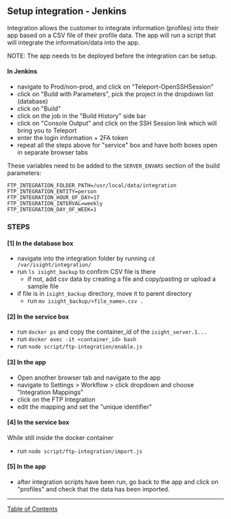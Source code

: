 ## Setup integration - Jenkins

Integration allows the customer to integrate information (profiles) into their app based on a CSV file of their profile data. The app will run a script that will integrate the information/data into the app.

NOTE: The app needs to be deployed before the integration can be setup.

#### In Jenkins
- navigate to Prod/non-prod, and click on "Teleport-OpenSSHSession"
- click on "Build with Parameters", pick the project in the dropdown list (database)
- click on "Build"
- click on the job in the "Build History" side bar
- click on "Console Output" and click on the SSH Session link which will bring you to Teleport
- enter the login information + 2FA token
- repeat all the steps above for "service" box and have both boxes open in separate browser tabs


These variables need to be added to the `SERVER_ENVARS` section of the build parameters:
```
FTP_INTEGRATION_FOLDER_PATH=/usr/local/data/integration
FTP_INTEGRATION_ENTITY=person
FTP_INTEGRATION_HOUR_OF_DAY=17
FTP_INTEGRATION_INTERVAL=weekly
FTP_INTEGRATION_DAY_OF_WEEK=1
```

### STEPS

#### [1] In the database box
- navigate into the integration folder by running `cd /var/isight/integration/`
- run `ls isight_backup` to confirm CSV file is there
	- if not, add csv data by creating a file and copy/pasting or upload a sample file
- if file is in `isight_backup` directory, move it to parent directory
	- run `mv isight_backup/<file_name>.csv .`

#### [2] In the service box
- run `docker ps` and copy the container_id of the `isight_server.1...`
- run `docker exec -it <container_id> bash`
- run `node script/ftp-integration/enable.js`

#### [3] In the app
- Open another browser tab and navigate to the app
- navigate to Settings > Workflow > click dropdown and choose "Integration Mappings"
- click on the FTP Integration
- edit the mapping and set the "unique identifier"

#### [4] In the service box
While still inside the docker container
- run `node script/ftp-integration/import.js`

#### [5] In the app
- after integration scripts have been run, go back to the app and click on "profiles" and check
that the data has been imported.


***
[Table of Contents](../README.md)
